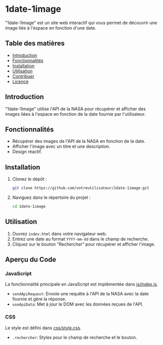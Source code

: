 # 1date-1image

"1date-1image" est un site web interactif qui vous permet de découvrir une image liée à l'espace en fonction d'une date.

## Table des matières

- [Introduction](#introduction)
- [Fonctionnalités](#fonctionnalités)
- [Installation](#installation)
- [Utilisation](#utilisation)
- [Contribuer](#contribuer)
- [Licence](#licence)

## Introduction

"1date-1image" utilise l'API de la NASA pour récupérer et afficher des images liées à l'espace en fonction de la date fournie par l'utilisateur.

## Fonctionnalités

- Récupérer des images de l'API de la NASA en fonction de la date.
- Afficher l'image avec un titre et une description.
- Design réactif.

## Installation

1. Clonez le dépôt :
   ```sh
   git clone https://github.com/votreutilisateur/1date-1image.git
   ```
2. Naviguez dans le répertoire du projet :
   ```sh
   cd 1date-1image
   ```

## Utilisation

1. Ouvrez `index.html` dans votre navigateur web.
2. Entrez une date au format `YYYY-mm-dd` dans le champ de recherche.
3. Cliquez sur le bouton "Rechercher" pour récupérer et afficher l'image.

## Aperçu du Code

### JavaScript

La fonctionnalité principale en JavaScript est implémentée dans [js/index.js](js/index.js).

- `sendApiRequest`: Envoie une requête à l'API de la NASA avec la date fournie et gère la réponse.
- `useApiData`: Met à jour le DOM avec les données reçues de l'API.

### CSS

Le style est défini dans [css/style.css](css/style.css).

- `.rechercher`: Styles pour le champ de recherche et le bouton.
